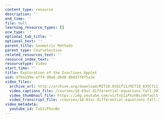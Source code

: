 ```yaml
---
content_type: resource
description: ''
end_time: ''
file: null
learning_resource_types: []
ocw_type: ''
optional_tab_title: ''
optional_text: ''
parent_title: Geometric Methods
parent_type: CourseSection
related_resources_text: ''
resource_index_text: ''
resourcetype: Video
start_time: ''
title: Exploration of the Isoclines Applet
uid: d7ba199e-aff4-d8a6-dbd8-8b037f0f5a3e
video_files:
  archive_url: http://archive.org/download/MIT18.03SCF11/MIT18_03SCf11_app2.mp4
  video_captions_file: /courses/18-03sc-differential-equations-fall-2011/177dee440e955156b028e92375926d63_TxG1iPXznBs.vtt
  video_thumbnail_file: https://img.youtube.com/vi/TxG1iPXznBs/default.jpg
  video_transcript_file: /courses/18-03sc-differential-equations-fall-2011/e1813a843062514451e5efa4159de93c_TxG1iPXznBs.pdf
video_metadata:
  youtube_id: TxG1iPXznBs
---
```

